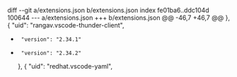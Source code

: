 diff --git a/extensions.json b/extensions.json
index fe01ba6..ddc104d 100644
--- a/extensions.json
+++ b/extensions.json
@@ -46,7 +46,7 @@
     },
     {
       "uid": "rangav.vscode-thunder-client",
-      "version": "2.34.1"
+      "version": "2.34.2"
     },
     {
       "uid": "redhat.vscode-yaml",
